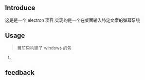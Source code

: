 ## Introduce

这是是一个 electron 项目
实现的是一个在桌面输入特定文案的弹幕系统

## Usage

> 目前只构建了 windows 的包

1.

## feedback
